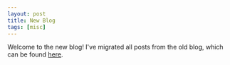 ```yaml
---
layout: post
title: New Blog
tags: [misc]
---
```


Welcome to the new blog! I've migrated all posts from the old blog, which can be found [here](https://sirars.wordpress.com/).
